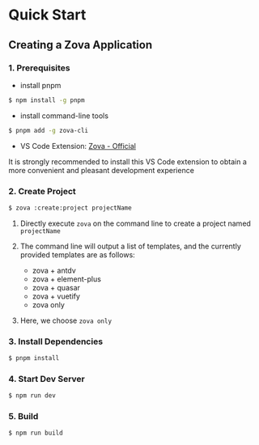 # Quick Start

## Creating a Zova Application

### 1. Prerequisites

- install pnpm

```bash
$ npm install -g pnpm
```

- install command-line tools

```bash
$ pnpm add -g zova-cli
```

- VS Code Extension: [Zova - Official](https://marketplace.visualstudio.com/items?itemName=cabloy.zova-vscode)

It is strongly recommended to install this VS Code extension to obtain a more convenient and pleasant development experience

### 2. Create Project

```bash
$ zova :create:project projectName
```

1. Directly execute `zova` on the command line to create a project named `projectName`
2. The command line will output a list of templates, and the currently provided templates are as follows:

   - zova + antdv
   - zova + element-plus
   - zova + quasar
   - zova + vuetify
   - zova only

3. Here, we choose `zova only`

### 3. Install Dependencies

```bash
$ pnpm install
```

### 4. Start Dev Server

```bash
$ npm run dev
```

### 5. Build

```bash
$ npm run build
```

